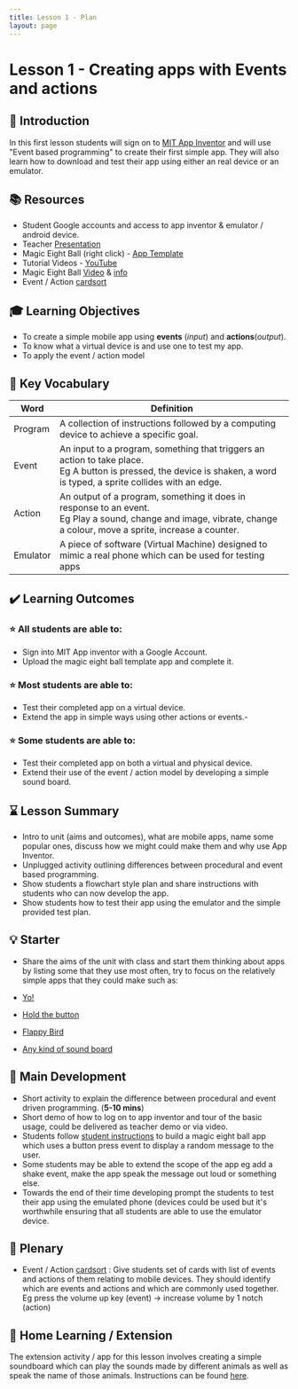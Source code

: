 ```yaml
---
title: Lesson 1 - Plan
layout: page
---
```

# Lesson 1 - Creating apps with Events and actions

## :speech_balloon: Introduction
In this first lesson students will sign on to [MIT App Inventor](http://appinventor.mit.edu/) and will use "Event based programming" to create their first simple app. They will also learn how to download and test their app using either an real device or an emulator.

## :books: Resources

- Student Google accounts and access to app inventor & emulator / android device.
- Teacher [Presentation](../resources/teacher.pptx)
- Magic Eight Ball (right click) - [App Template](../resources/eightBall.aia)
- Tutorial Videos - [YouTube](https://www.youtube.com/playlist?list=PLtQhv790NIuRkBeW1KpazKhs7FJu3mpWd)
- Magic Eight Ball [Video](https://www.youtube.com/watch?v=mFOracFClBg&feature=youtu.be&t=11s) & [info](http://en.wikipedia.org/wiki/Magic_8-Ball)
- Event / Action [cardsort](../resources/event_action.pdf)


## :mortar_board: Learning Objectives
- To create a simple mobile app using **events** (*input*) and **actions**(*output*).
- To know what a virtual device is and use one to test my app.
- To apply the event / action model

## :scroll: Key Vocabulary

|Word|Definition|
|----|----------|
|Program |A collection of instructions followed by a computing device to achieve a specific goal. |
|Event|An input to a program, something that triggers an action to take place. <br> Eg A button is pressed, the device is shaken, a word is typed, a sprite collides with an edge.|
|Action|An output of a program, something it does in response to an event.<br>Eg Play a sound, change and image, vibrate, change a colour, move a sprite, increase a counter. |
|Emulator | A piece of software (Virtual Machine) designed to mimic a real phone which can be used for testing apps|


## :heavy_check_mark: Learning Outcomes

### :star: All students are able to:
- Sign into MIT App inventor with a Google Account.
- Upload the magic eight ball template app and complete it.

### :star: Most students are able to:
- Test their completed app on a virtual device.
- Extend the app in simple ways using other actions or events.- 

### :star: Some students are able to:
- Test their completed app on both a virtual and physical device.
- Extend their use of the event / action model by developing a simple sound board.

## :hourglass: Lesson Summary
- Intro to unit (aims and outcomes), what are mobile apps, name some popular ones, discuss how we might could make them and why use App Inventor.
- Unplugged activity outlining differences between procedural and event based programming.
- Show students a flowchart style plan and share instructions with students who can now develop the app.
- Show students how to test their app using the emulator and the simple provided test plan.


## :bulb: Starter
- Share the aims of the unit with class and start them thinking about apps by listing some that they use most often, try to focus on the relatively simple apps that they could make such as:

- [Yo!](http://www.justyo.co/)
- [Hold the button](https://itunes.apple.com/gb/app/hold-the-button/id294785375?mt=8)
- [Flappy Bird](http://en.wikipedia.org/wiki/Flappy_Bird)
- [Any kind of sound board](https://play.google.com/store/apps/details?id=de.concapptmedia.android.soundbard2)

## :nut_and_bolt: Main Development
- Short activity to explain the difference between procedural and event driven programming. (**5-10 mins**)
- Short demo of how to log on to app inventor and tour of the basic usage, could be delivered as teacher demo or via video.
- Students follow [student instructions](../student) to build a magic eight ball app which uses a button press event to display a random message to the user.
- Some students may be able to extend the scope of the app eg add a shake event, make the app speak the message out loud or something else.
- Towards the end of their time developing prompt the students to test their app using the emulated phone (devices could be used but it's worthwhile ensuring that all students are able to use the emulator device. 

## :pencil: Plenary
- Event / Action [cardsort](../resources/actions_events.pdf) : Give students set of cards with list of events and actions of them relating to mobile devices. They should identify which are events and actions and which are commonly used together. Eg press the volume up key (event) -> increase volume by 1 notch (action)



## :thought_balloon: Home Learning / Extension

The extension activity / app for this lesson involves creating a simple soundboard which can play the sounds made by different animals as well as speak the name of those animals. 
Instructions can be found [here](ext.md).

